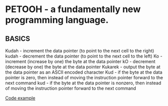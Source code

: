 PETOOH - a fundamentally new programming language.
==================================================

BASICS
------

Kudah   - increment the data pointer (to point to the next cell to the right)
kudah   - decrement the data pointer (to point to the next cell to the left)
Ko      - increment (increase by one) the byte at the data pointer
kO      - decrement (decrease by one) the byte at the data pointer
Kukarek - output the byte at the data pointer as an ASCII encoded character
Kud     - if the byte at the data pointer is zero, then instead of moving the instruction pointer forward to the next command
kud     - if the byte at the data pointer is nonzero, then instead of moving the instruction pointer forward to the next command

[Code example](http://ideone.com/1Jenb)